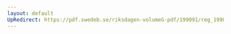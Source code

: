 ```yaml
---
layout: default
UpRedirect: https://pdf.swedeb.se/riksdagen-volumeG-pdf/199091/reg_199091/reg_199091_1165.pdf
---
```


